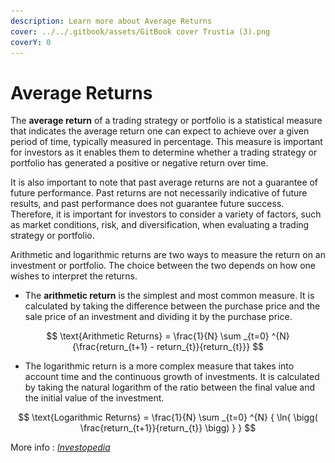 ```yaml
---
description: Learn more about Average Returns
cover: ../../.gitbook/assets/GitBook cover Trustia (3).png
coverY: 0
---
```


# Average Returns

The **average return** of a trading strategy or portfolio is a statistical measure that indicates the average return one can expect to achieve over a given period of time, typically measured in percentage. This measure is important for investors as it enables them to determine whether a trading strategy or portfolio has generated a positive or negative return over time.

It is also important to note that past average returns are not a guarantee of future performance. Past returns are not necessarily indicative of future results, and past performance does not guarantee future success. Therefore, it is important for investors to consider a variety of factors, such as market conditions, risk, and diversification, when evaluating a trading strategy or portfolio.

Arithmetic and logarithmic returns are two ways to measure the return on an investment or portfolio. The choice between the two depends on how one wishes to interpret the returns.

* The **arithmetic return** is the simplest and most common measure. It is calculated by taking the difference between the purchase price and the sale price of an investment and dividing it by the purchase price.

$$
\text{Arithmetic Returns} = \frac{1}{N} \sum _{t=0} ^{N} {\frac{return_{t+1} - return_{t}}{return_{t}}}
$$

* The logarithmic return is a more complex measure that takes into account time and the continuous growth of investments. It is calculated by taking the natural logarithm of the ratio between the final value and the initial value of the investment.

$$
\text{Logarithmic Returns} = \frac{1}{N} \sum _{t=0} ^{N} { \ln{ \bigg( \frac{return_{t+1}}{return_{t}} \bigg) } }
$$

More info : [_Investopedia_](https://www.investopedia.com/terms/h/historical-returns.asp)

<figure><img src="../../.gitbook/assets/Capture d’écran 2023-12-19 à 18.44.28.png" alt=""><figcaption></figcaption></figure>
